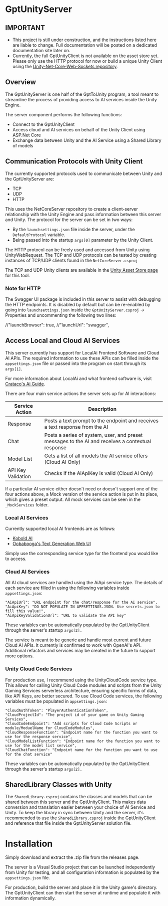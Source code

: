 # GptUnityServer

## IMPORTANT

- This project is still under construction, and the instructions listed here are liable to change. Full documentation will be posted on a dedicated documentation site later on.
- Currently, the full GptUnityClient is not available on the asset store yet. Please only use the HTTP protocol for now or build a unique Unity Client using the [Unity-Net-Core-Web-Sockets repository](https://github.com/JohannesDeml/Unity-Net-Core-Networking-Sockets).


## Overview
The GptUnityServer is one half of the GptToUnity program, a tool meant to streamline the process of providing access to AI services inside the Unity Engine.

The server component performs the following functions:

- Connect to the GptUnityClient
- Access cloud and AI services on behalf of the Unity Client using ASP.Net Core
- Exchange data between Unity and the AI Service using a Shared Library of models


## Communication Protocols with Unity Client

The currently supported protocols used to communicate between Unity and the GptUnityServer are:

- TCP
- UDP
- HTTP

This uses the NetCoreServer repository to create a client-server relationship with the Unity Engine and pass information between this server and Unity. The protocol for the server can be set in two ways:
- By the `launchsettings.json` file inside the server, under the `DefaultProtocol` variable.
- Being passed into the startup `args[0]` parameter by the Unity Client.

The HTTP protocol can be freely used and accessed from Unity using UnityWebRequest. The TCP and UDP protocols can be tested by creating instances of TCP/UDP clients found in the `NetCoreServer.csproj`

The TCP and UDP Unity clients are available in the [Unity Asset Store page]() for this tool.


### Note for HTTP
The Swagger UI package is included in this server to assist with debugging the HTTP endpoints. It is disabled by default but can be re-enabled by going into `launchsettings.json` inside the `GptUnityServer.csproj` -> Properties and uncommenting the following two lines:

//"launchBrowser": true,
//"launchUrl": "swagger",


## Access Local and Cloud AI Services

This server currently has support for LocalAi Frontend Software and Cloud AI APIs. The required information to use these APIs can be filled inside the `appsettings.json` file or passed into the program on start through its `args[1]`.

For more information about LocalAi and what frontend software is, visit [Crataco's Ai Guide](https://github.com/Crataco/ai-guide).

There are four main service actions the server sets up for AI interactions:

| Service Action     | Description |
| ----------- | ----------- |
| Response      | Posts a text prompt to the endpoint and receives a text response from the AI       |
| Chat   | Posts a series of system, user, and preset messages to the AI and receives a contextual response        |
| Model List      | Gets a list of all models the AI service offers (Cloud AI Only)       |
| API Key Validation   | Checks if the AiApiKey is valid (Cloud AI Only)        |

If a particular AI service either doesn't need or doesn't support one of the four actions above, a Mock version of the service action is put in its place, which gives a preset output. All mock services can be seen in the `_MockServices` folder.


### Local AI Services

Currently supported local AI frontends are as follows:
- [Kobold AI](https://github.com/KoboldAI/KoboldAI-Client)
- [Oobabooga's Text Generation Web UI](https://github.com/oobabooga/text-generation-webui)

Simply use the corresponding service type for the frontend you would like to access.


### Cloud AI Services

All AI cloud services are handled using the AiApi service type. The details of each service are filled in using the following variables inside `appsettings.json`:

    "AiApiUrl": "URL endpoint for the chat/response for the AI service",
    "AiApiKey": "DO NOT POPULATE IN APPSETTINGS.JSON. Use secrets.json to fill this value!",
    "AiApiKeyValidationUrl": "URL to validate the API key"

These variables can be automatically populated by the GptUnityClient through the server's startup `args[2].` 

The service is meant to be generic and handle most current and future Cloud AI APIs. It currently is confirmed to work with OpenAI's API. Additional refactors and services may be created in the future to support more options.


### Unity Cloud Code Services

For production use, I recommend using the UnityCloudCode service type. This allows for calling Unity Cloud Code modules and scripts from the Unity Gaming Services serverless architecture, ensuring specific forms of data, like API Keys, are better secured. To use Cloud Code services, the following variables must be populated in `appsettings.json`:

    "CloudAuthToken": "PlayerAuthenticationToken",
    "CloudProjectId": "The project id of your game on Unity Gaming Services",
    "CloudCodeEndpoint": "Add scripts for Cloud Code Scripts or module/ModuelName for CloudCodeModules",
    "CloudResponseFunction": "Endpoint name for the function you want to use for the response service",
    "CloudModelListFunction": "Endpoint name for the function you want to use for the model list service",
    "CloudChatFunction": "Endpoint name for the function you want to use for the chat service"

These variables can be automatically populated by the GptUnityClient through the server's startup `args[2].` 

## SharedLibrary Classes with Unity

The `SharedLibrary.csproj` contains the classes and models that can be shared between this server and the GptUnityClient. This makes data conversion and translation easier between your choice of AI Service and Unity. To keep the library in sync between Unity and the server, it's recommended to use the `SharedLibrary.csproj` inside the GptUnityClient and reference that file inside the GptUnityServer solution file.


# Installation

Simply download and extract the .zip file from the releases page. 

The server is a Visual Studio project that can be launched independently from Unity for testing, and all configuration information is populated by the `appsettings.json` file.

For production, build the server and place it in the Unity game's directory. The GptUnityClient can then start the server at runtime and populate it with information dynamically.
